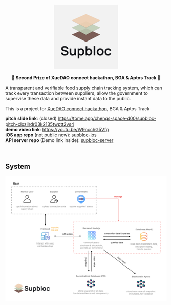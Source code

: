 <p align="center">
  <img width="200" src="https://github.com/XueDAO-Supbloc/.github/blob/e728d1497880ffeb4111a5f57dc75e6747574443/profile/Logo_text_vt.png">
  <br><br>
  <strong>🎉 Second Prize of XueDAO connect hackathon, BGA & Aptos Track 🎉</strong>  
</p>

A transparent and verifiable food supply chain tracking system, which can track every transaction between suppliers, allow the government to supervise these data and provide instant data to the public.

This is a project for [XueDAO connect hackathon](https://www.moledao.io/#/event/3ae0e7d4-8ca4-43ca-9ac5-1afd47f97bfb), BGA & Aptos Track

**pitch slide link**: (closed) https://tome.app/chengs-space-d00/supbloc-pitch-clxzilrdr03k2135twptt2vs4  
**demo video link**: https://youtu.be/W9ncchG5Vfg   
**iOS app repo** (not public now): [supbloc-ios](https://github.com/XueDAO-Supbloc/Supbloc-iOS)  
**API server repo** (Demo link inside): [supbloc-server](https://github.com/XueDAO-Supbloc/supbloc-server)

<br>

## System
<img width="ˊ00" src="https://github.com/XueDAO-Supbloc/.github/blob/e728d1497880ffeb4111a5f57dc75e6747574443/profile/System.png">
